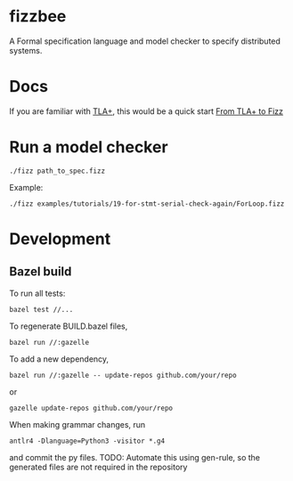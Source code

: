 # fizzbee

A Formal specification language and model checker
to specify distributed systems.

# Docs
If you are familiar with [TLA+](https://lamport.azurewebsites.net/tla/tla.html), this would be a quick start
[From TLA+ to Fizz](https://github.com/jayaprabhakar/fizzbee/blob/main/docs/language_design_for_review.md)

# Run a model checker

```
./fizz path_to_spec.fizz  
```
Example:
```
./fizz examples/tutorials/19-for-stmt-serial-check-again/ForLoop.fizz 
```


# Development

## Bazel build
To run all tests:

```
bazel test //...
```

To regenerate BUILD.bazel files,

```
bazel run //:gazelle
```

To add a new dependency,

```
bazel run //:gazelle -- update-repos github.com/your/repo
```
or
```
gazelle update-repos github.com/your/repo
```

When making grammar changes, run

```
antlr4 -Dlanguage=Python3 -visitor *.g4
```
and commit the py files.
TODO: Automate this using gen-rule, so the generated files are not required in the repository
